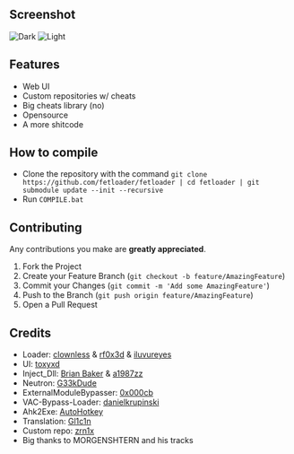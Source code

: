 ## Screenshot

![Dark](https://fetloader.xyz/dark.png) ![Light](https://fetloader.xyz/light.png)

## Features
- Web UI
- Custom repositories w/ cheats
- Big cheats library (no)
- Opensource
- A more shitcode

## How to compile

- Clone the repository with the command `git clone https://github.com/fetloader/fetloader | cd fetloader | git submodule update --init --recursive`
- Run `COMPILE.bat`

## Contributing

Any contributions you make are **greatly appreciated**.

1. Fork the Project
2. Create your Feature Branch (`git checkout -b feature/AmazingFeature`)
3. Commit your Changes (`git commit -m 'Add some AmazingFeature'`)
4. Push to the Branch (`git push origin feature/AmazingFeature`)
5. Open a Pull Request

## Credits

- Loader: [clownless](https://clownless.xyz) & [rf0x3d](https://rf0x3d.su) & [iluvureyes](https://t.me/iluvureyes)
- UI: [toxyxd](https://github.com/toxyxd)
- Inject_Dll: [Brian Baker](https://github.com/Fooly-Cooly) & [a1987zz](https://github.com/a1987zz)
- Neutron: [G33kDude](https://github.com/G33kDude/Neutron.ahk)
- ExternalModuleBypasser: [0x000cb](https://github.com/0x000cb)
- VAC-Bypass-Loader: [danielkrupinski](https://github.com/danielkrupinski/VAC-Bypass-Loader)
- Ahk2Exe: [AutoHotkey](https://github.com/AutoHotkey/Ahk2Exe)
- Translation: [Gl1c1n](https://github.com/Gl1c1n)
- Custom repo: [zrn1x](https://github.com/oliyase)
- Big thanks to MORGENSHTERN and his tracks
